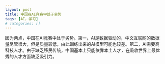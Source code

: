 ```yaml
---
layout: post
title: 中国在AI竞赛中处于劣势
tags: [AI，学习]
# categories: []
---
```


因为两点，中国在AI竞赛中处于劣势。第一，AI是数据驱动的，中文互联网的数据量尽管很大，但是质量较低，由此训练出来的AI模型可能也较差。第二，AI需要高科技人才。由于缺乏移民传统，中国基本上只能依靠本土人才，在吸收世界上最优秀的人才方面缺乏吸引力。
